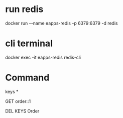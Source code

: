run redis
=====
docker run --name eapps-redis -p 6379:6379 -d redis

cli terminal
=====
docker exec -it eapps-redis redis-cli

Command
===
keys *

GET order::1

DEL KEYS Order
